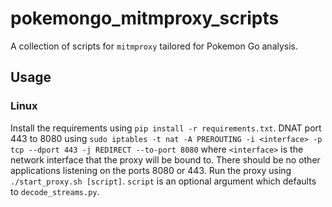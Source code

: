 # pokemongo_mitmproxy_scripts
A collection of scripts for `mitmproxy` tailored for Pokemon Go analysis.

## Usage
### Linux
Install the requirements using `pip install -r requirements.txt`.
DNAT port 443 to 8080 using `sudo iptables -t nat -A PREROUTING -i <interface> -p tcp --dport 443 -j REDIRECT --to-port 8080` where `<interface>` is the network interface that the proxy will be bound to. There should be no other applications listening on the ports 8080 or 443.
Run the proxy using `./start_proxy.sh [script]`. `script` is an optional argument which defaults to `decode_streams.py`.
